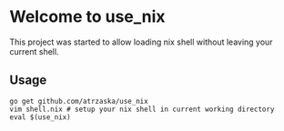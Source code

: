 # Welcome to use_nix

This project was started to allow loading nix shell without leaving your current shell.

## Usage

    go get github.com/atrzaska/use_nix
    vim shell.nix # setup your nix shell in current working directory
    eval $(use_nix)
